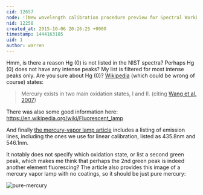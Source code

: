 ```yaml
---
cid: 12657
node: ![New wavelength calibration procedure preview for Spectral Workbench 2.0](../notes/warren/09-30-2015/new-wavelength-calibration-procedure-preview-for-spectral-workbench-2-0)
nid: 12258
created_at: 2015-10-06 20:26:25 +0000
timestamp: 1444163185
uid: 1
author: warren
---
```


Hmm, is there a reason Hg (0) is not listed in the NIST spectra? Perhaps Hg (0) does not have any intense peaks? My list is filtered for most intense peaks only. Are you sure about Hg (0)? <a href="https://en.wikipedia.org/wiki/Mercury_(element)">Wikipedia</a> (which could be wrong of course) states:

> Mercury exists in two main oxidation states, I and II. (citing [Wang et al, 2007](http://onlinelibrary.wiley.com/doi/10.1002/anie.200703710/abstract;jsessionid=50BC6DD412CD5BD50D388A0F2107DE43.f04t01))

There was also some good information here: https://en.wikipedia.org/wiki/Fluorescent_lamp

And finally [the mercury-vapor lamp article](https://en.wikipedia.org/wiki/Mercury-vapor_lamp) includes a listing of emission lines, including the ones we use for linear calibration, listed as 435.8nm and 546.1nm. 

It notably does not specify which oxidation state, or list a second green peak, which makes me think that perhaps the 2nd green peak is indeed another element fluorescing? The article also provides this image of a mercury vapor lamp with no coatings, so it should be just pure mercury: 

![pure-mercury](https://upload.wikimedia.org/wikipedia/commons/0/0d/HG-Spektrum_crop.jpg)